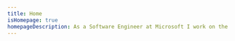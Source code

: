 ```yaml
---
title: Home
isHomepage: true
homepageDescription: As a Software Engineer at Microsoft I work on the Responsible AI team within Azure Machine Learning with a focus on <a href="https://fairlearn.github.io">Fairlearn</a>. My background is broadly in Distributed Systems and Machine Learning.
---
```

